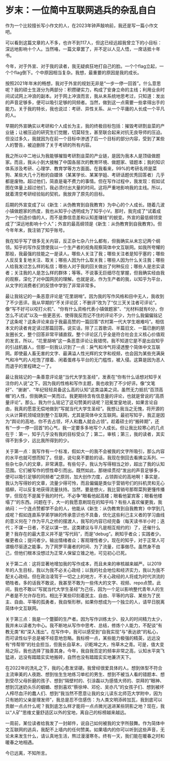 # 岁末：一位简中互联网逃兵的杂乱自白

作为一个比较擅长写小作文的人，在2023年钟声敲响前，我还是写一篇小作文吧。

可以看到这篇文章的人不多，也许不到117人，但这已经远超我曾立下的小目标：深远地影响十个人。当然咯，一篇文章罢了，并不足以人见人悟，一席话抵十年书。

今年，对于外宣、对于我的读者，我无疑疯狂地打自己的脸。一个个flag立起，一个个flag倒下。个中原因相当复杂。我想，最重要的原因是我的成长。

按照2021年年末的畅想，我对于外宣的规划无非是“一步一停一回首”。什么意思呢？我的硕士生涯分为两部分：积攒硬实力，构成了安身立命的主线；利用业余时间试试网上冲浪的副本。对于网上冲浪而言，我从未系统地思考过，只知道：发出的声音足够多，便可以吸引足够的同频者。当然，做到这一点需要一些拿得出手的能力。关于我的特长，我也说过：考研、异性关系、从一个平庸的人长成一个平凡的人。

早期的外宣确实以考研和个人成长为主，我的终极目标包括：摧毁考研割韭菜的产业链；让被压迫的研究生们觉醒，切莫轻生，甚至联合起来对抗无良导师的压迫。但没过多久，我就因为在前一个目标中渗透了后一个目标的部分内容，受到了某些人的警告，被迫删除了关于考研的所有内容。

我之所以中二地认为我能够摧毁考研割韭菜的产业链，是因为我本人是顶级做题家。而且，我从小到大接触了中国各层次的教育环境、做题家、错题本；我的知识体系涉及考研、心理学、教育学等方方面面。在我看来，99%的考研名师是菜狗、某些大几十万粉的自媒体（某某学长、某某学姐、考研话题优秀回答者）几乎都是废物。超过他们，简直是毫不费力的事情。但在写作过程中，我发现：假如试图在体量上超过他们，我必须付出大量的时间。这将严重地影响我的主线。所以，就着清空考研经验贴的契机，我放弃了原先的目标。

后期的外宣变成了以《新生：从伪教育到自我教育》为中心的个人成长。随着几波小镇做题家的热度，我也从知乎小透明成为了知乎小V。那时，我完成了“试着成为一个创造价值的人，而不是靠信息差和认知差赚钱”的蜕变。外宣的最低纲领变成了“深远地影响十个人”；外宣的最高纲领是《新生：从伪教育到自我教育》。但今年年末，我注销了知乎账号。

我在知乎写了很多无关内容，反正杂七杂八什么都有，但我确实从未忘记两个纲领。知乎的写作反馈使我以一个生产者的视角观察简体中文互联网。如我所夸耀的那般，我最强的技能之一是读人。哪些人关注了我；哪些关注者是知乎塞的；哪些人反反复复地关注、取关；哪些人因为什么取关我；哪些人因为什么关注我；哪些人给我发过怎么样的私信；哪些人对于我的回关做出了何种反应；哪些人是忠实读者；关注我的人是怎么样的群体；等等。不说事无巨细尽在掌握，但我确实经由我的观察，深化了对中国网民的理解。也就是说，作为生产者的我，以知乎为平台，从文字的消费者们的反馈中学到了非常非常多。

最让我铭记的一条恶意评论是“花里胡哨”。因为我的写作风格和目中无人，我收到了不少恶评。我从早期的“不关评论区；不删评”改为了“仅三天关注者可评论”。像“写不好可以咬打火机”、“你有什么资格代表小镇做题家”、“光材料就有6分，你怎么不试试”以及一些更恶劣、使得我反而记不住的评论不少，为什么我偏偏铭记了这条呢？这条评论来自于我最高赞的一篇回答“农村第一代大学生艰难吗”。相信本文的读者肯定读过那篇回答。说实话，除了三首歌词、半篇旧文、一篇已删的朋友圈长文，整个回答非常平铺直叙。整个评论区几乎全是符合社会主义核心价值观的发言。所以，“花里胡哨”这一条恶意评论让我错愕。我不知道它是不是出自知乎的引战机器人，但那一刻我认识到了一点：戾气和冷气将浸透整个简体中文互联网。即使最人畜无害的文字、最满溢人性光辉的文字和视频，也会因为某些充满戾气和冷气的人吃饱了撑着、闲着蛋疼与平台的无门槛性，被入侵。这算是因为恶人而退乎的里程碑之一了。

最让我铭记的一条善意评论是“当代大学生圣经”，发表在“你有什么话想对知乎关注你的人说”之下。因为我的性格和写作主题，我也收到了不少好评。像“文笔好”、“谢谢”、“年纪轻轻具备这么高的认知”这类溢美之词，虽然无力抵抗“百顶高帽”的人性，但我确实一笑而过。我更期待含有信息量的评论，也就是曾说的“高质量评论”。那么，我为什么铭记了这句赞美的话呢？冠冕堂皇地说，如果言论自由，我真的愿意无偿地做到“写就当代大学生圣经”。我想让我当之无愧，将开源的火从计算机领域烧到整个互联网，尤其是简体中文互联网。最初写知乎，我正是因为“舆论的高地，你不去占领，坏人和蠢人就会占领”。趁着硕士的“搬砖期”，还有“一步一停一回首”的心气，我一定要多多地写个人成长。但让我比较寒心的几点在于：第一，知乎几乎没有我的目标受众了；第二，审核；第三，我的读者，其实得不到多少，远比我所得到的少。

关于第一点：我写作有一个标准，假如大一的我不会被我的文字所吸引，那么内容的水平也就可想而知了。但是，说句臭不要脸的话，我现在倒回去看拂尘系列、一些杂七杂八的文章，非常满意。有些句子，我认为写得相当之妙，超出了我的认知范围。它们被写作的惯性牵引而出。既然如此，那继续贯彻“发出的声音足够多，便可以吸引足够的同频者”之原则，加大创作力度，占领舆论的高地啊！事实是，我认为写得妙的文章，流量少得可怜，而且偏偏是类似于营销号们的抖机灵和无心插柳，可以反复地获得流量扶持。当然，要是想火，我比营销号那帮菜狗更懂传播学，但现在不是属于我的时代，不必争“眼看他起高楼；眼看他宴宾客；眼看他楼塌了”的东西。问题在于，大一的我愿意刷现在的知乎吗？有些人喜欢催更我，我纳闷：一个连点赞都学不会的人，他能从《新生：从伪教育到自我教育》中学到几成呢？假如连直系学弟学妹的传承意识也不具备，优化这些利己主义者的学习曲线的意义何在？作为平凡之桥的摆渡人，我写的内容已经完备（每天读书半小时；迭代；不谋一日者，不足以谋一世。这类建议与平凡是相互规约的）了，还催什么更？我存在的最大意义并不是“写代码”，而是“debug”。刷知乎者众；实践者少。催更者众；提问者少。输出情绪者众；客观理性者少。现在的知乎，对于正常人可谓极尽驱逐之能事，为了网罗平庸者的时间、为了流量，烂事做尽。虽然身不由己，但他们根本没想过为正常人保留立锥之地，可见初心已死。

关于第二点：这将显著地增加我的写作成本，而且未来的审核越来越严。以2019年的人生目标，我以为我不必关心政经；以我的社会地位和经济实力，我以为我不配关心政经。但在政治凌驾于一切之上的地方，不关心政经的人将成为时代洪流的牺牲者。多的话我不敢说，我甚至不敢为一些伟大的文字、视频、repo点赞。此间，我也不敢以“写就当代大学生圣经”为己任，因为一个足以影响整代青年人的生产者是不允许存在的。相比于某些印刻着民主、自由、平等的内容、某些为了民主、自由、平等的孤勇者，我自惭形秽。如果你想成为一个独立的人，请早日脱离简体中文互联网。

关于第三点：我是一个蹩脚的生产者。因为写作训练太少、投入的时间精力太少，我并未以读者为中心。我不断地从写作中思考、总结，修炼个人能力，不配谈“有教无类”和“深入浅出”。在写作中，我可以感受到“自我实现”与“表达欲”的私心，而可读性似乎总是被不经意地忽略。我标榜一点，某些能力极强的精英，远远没有“传帮带”的社会担当，但我长自草木，识乾坤之大，怜草木之青。可是，值大变局之际，我也选择了独善其身。今年，我自我否定的频率非常之高，认知水平突飞猛进，远没有踏踏实实地搬砖，自然也没有踏踏实实地兼济天下。

在2022年的洗礼之下，我的心愈发坚硬。我曾经很爱具体的人。想到体型不符合主流审美的人夜跑、想到怯生生地练习单杠的男生、想到不被当人看的错题本、想到受尽父母折磨的孩子、想到“隔壁村的、引涂磊以为感情大师的、崇拜的”眼神、想到沉迷奶头乐的蝈蝻、想到喜欢“蔡徐坤、邓伦、吴亦凡”的女孩子们、想到被坏人榨尽血汗的蠢人们、想到“我当然不愿意让我的女儿读东北师范大学附中，因为只有她的父亲是理发师”，我总是忍不住感伤：为人类文明添砖加瓦，我到底可以贡献一点点什么呢？我到底怎么样才能将一点点微光送进某些阴影之地？现在，我以“人矿”思维丈量舒适区以外的宝地，离自己的标榜越来越远。

一周前，某位读者给我发了一封邮件，说自己如何被我的文字所鼓舞。作为简体中文互联网的逃兵，我配不上墙内的任何赞美。如果墙内的你可以听到这些声音，无论未来发生什么，请认真地生活，熬过漫漫寒冬。终有一天，我们能在暖春之时和暖春之地相遇。

今已远离，不知所言。